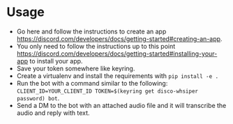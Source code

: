 # Usage

- Go here and follow the instructions to create an app https://discord.com/developers/docs/getting-started#creating-an-app.
- You only need to follow the instructions up to this point https://discord.com/developers/docs/getting-started#installing-your-app to install your app.
- Save your token somewhere like keyring.
- Create a virtualenv and install the requirements with `pip install -e .`
- Run the bot with a command similar to the following: `CLIENT_ID=YOUR_CLIENT_ID TOKEN=$(keyring get disco-whsiper password) bot`.
- Send a DM to the bot with an attached audio file and it will transcribe the audio and reply with text.
